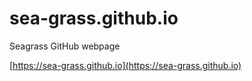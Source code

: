 # sea-grass.github.io

Seagrass GitHub webpage

[https://sea-grass.github.io](https://sea-grass.github.io)
